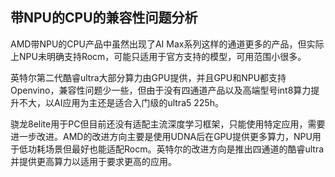 ## 带NPU的CPU的兼容性问题分析

AMD带NPU的CPU产品中虽然出现了AI Max系列这样的通道更多的产品，但实际上NPU未明确支持Rocm，可能只适用于官方支持的模型，可用范围小很多。

英特尔第二代酷睿ultra大部分算力由GPU提供，并且GPU和NPU都支持Openvino，兼容性问题少一些，但由于没有四通道产品以及高端型号int8算力提升不大，以AI应用为主还是适合入门级的ultra5 225h。

骁龙8elite用于PC但目前还没有适配主流深度学习框架，只能使用特定应用，需要进一步改进。AMD的改进方向主要是使用UDNA后在GPU提供更多算力，NPU用于低功耗场景但最好也能适配Rocm。英特尔的改进方向是推出四通道的酷睿ultra并提供更高算力以适用于要求更高的应用。